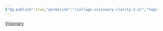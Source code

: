 ```yaml
---
{"dg-publish":true,"permalink":"/collage-visionary-clarity-1-2/","tags":["c/analog","c/horse","c/animal","c/flat-background","c/beje","c/pattern","c/abstract","c/CK"],"created":"2024-01-03T16:54:42.008-05:00","updated":"2024-01-04T18:26:44.131-05:00"}
---
```



[Visionary](https://www.instagram.com/p/CJ1DnS5h2rH/?img_index=1)
